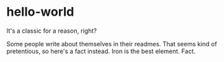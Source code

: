 # hello-world
It's a classic for a reason, right?

Some people write about themselves in their readmes.
That seems kind of pretentious, so here's a fact instead.
Iron is the best element.
Fact.

